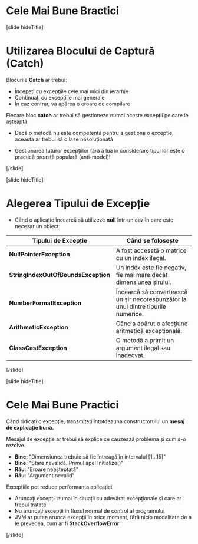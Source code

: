 # Cele Mai Bune Bractici

[slide hideTitle]

# Utilizarea Blocului de Captură (Catch)

Blocurile **Catch** ar trebui:

- Începeți cu excepțiile cele mai mici din ierarhie
- Continuați cu excepțiile mai generale
- În caz contrar, va apărea o eroare de compilare

Fiecare bloc **catch** ar trebui să gestioneze numai aceste excepții pe care le așteaptă:

- Dacă o metodă nu este competentă pentru a gestiona o excepție, aceasta ar trebui să o lase nesoluționată

- Gestionarea tuturor excepțiilor fără a lua în considerare tipul lor este o practică proastă populară (anti-model)!

[/slide]

[slide hideTitle]

# Alegerea Tipului de Excepție

- Când o aplicație încearcă să utilizeze **null** într-un caz în care este necesar un obiect:

| **Tipului de Excepție** | **Când se folosește** |
| --- | --- |
| **NullPointerException** | A fost accesată o matrice cu un index ilegal. |
| **StringIndexOutOfBoundsException** | Un index este fie negativ, fie mai mare decât dimensiunea șirului. |
| **NumberFormatException** | Încearcă să convertească un șir necorespunzător la unul dintre tipurile numerice. |
| **ArithmeticException** | Când a apărut o afecțiune aritmetică excepțională. |
| **ClassCastException** | O metodă a primit un argument ilegal sau inadecvat. |

[/slide]

[slide hideTitle]

# Cele Mai Bune Practici

Când ridicați o excepție, transmiteți întotdeauna constructorului un **mesaj de explicație bună.**

Mesajul de excepție ar trebui să explice ce cauzează problema și cum s-o rezolve.

- **Bine**: "Dimensiunea trebuie să fie întreagă în intervalul \[1…15\]"
- **Bine**: "Stare nevalidă. Primul apel Initialize()"
- **Rău**: "Eroare neașteptată"
- **Rău**: "Argument nevalid"

Excepțiile pot reduce performanța aplicației.

- Aruncați excepții numai în situații cu adevărat excepționale și care ar trebui tratate
- Nu aruncați excepții în fluxul normal de control al programului
- JVM ar putea arunca excepții în orice moment, fără nicio modalitate de a le prevedea, cum ar fi **StackOverflowError**

[/slide]
